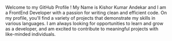 Welcome to my GitHub Profile ! My Name is Kishor Kumar Andekar and I am a FrontEnd Developer with a passion for writing clean and efficient code. On my profile, you'll find a variety of projects that demonstrate my 
skills in various languages. I am always looking for opportunities to learn and grow as a developer, and am excited to contribute to meaningful projects with like-minded individuals.

